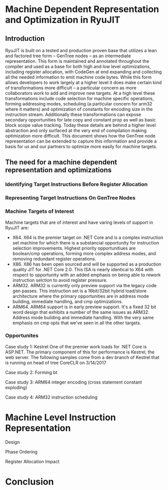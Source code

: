 # Machine Dependent Representation and Optimization in RyuJIT
## Introduction
RyuJIT is built on a tested and production proven base that utilizes a lean and factored tree form – GenTree nodes – as an intermediate representation.  This form is maintained and annotated throughout the compiler and used as a base for both high and low level optimizations, including register allocation, with CodeGen at end expanding and collecting all the needed information to emit machine code bytes.  While this form allows developers to work largely at a higher level it does make certain kind of transformations more difficult – a particular concern as more collaborators work to add and improve new targets.  At a high level these transformations include code selection for machine specific operations, forming addressing modes, scheduling (a particular concern for arm32 where it matters) and optimization of constants for encoding size in the instruction stream.  Additionally these transformations can expose secondary opportunities for late copy and constant prop as well as basic block scope value tracking.  Today these details are behind a higher level abstraction and only surfaced at the very end of compilation making optimization more difficult.  This document shows how the GenTree node representation can be extended to capture this information and provide a basis for us and our partners to optimize more easily for machine targets.

## The need for a machine dependent representation and optimizations

### Identifying Target Instructions Before Register Allocation

### Representing Target Instructions On GenTree Nodes

### Machine Targets of Interest

Machine targets that are of interest and have varing levels of support in RyuJIT are:
-	X64.  X64 is the premier target on .NET Core and is a complex instruction set machine for which there is a substancial opportunity for instruction selection improvements.  Highest priority opportunitiues are boolean/cmp operations, forming more complex address modes, and removing redundant register operations.
-	X86.  X86 has been open sourced and will be supported as a production quality JIT for .NET Core 2.0.  This ISA is nearly identical to X64 with respect to opportunity with an added emphasis on being able to rework instruction selction to avoid register pressure.
-	ARM32.  ARM32 is currently only preview support via the legacy code gen passes.  This instruction set is a 16bit/32bit hybrid load/store architecture where the primary opportunities are in address mode building, immediate handling, and cmp optimizations.
-	ARM64. ARM64 support is in early preview support.  It's a fixed 32 bit word design that exhibits a number of the same issues as ARM32.  Address mode building and immediate handling.  With the very same emphasis on cmp opts that we've seen in all the other targets.

### Opportunites

Case study 1: Kestrel
One of the premier work loads for .NET Core is ASP.NET.  The primary component of this for performance is Kestrel, the web server.  The following samples come from a dev branch of Kestrel that is running on head of tree CoreCLR on 3/14/2017


Case study 2: Forming bt

Case study 3: ARM64 integer encoding (cross statement constant exploding)

Case study 4: ARM32 instruction scheduling

# Machine Level Instruction Representation

Design

Phase Ordering

Register Allocation Impact

# Conclusion
